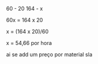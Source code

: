 60 - 20
164 - x

60x = 164 x 20

x = (164 x 20)/60

x = 54,66 por hora 

ai se add um preço por material sla